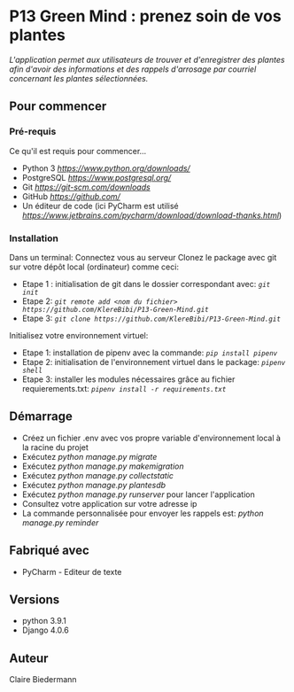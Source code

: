 # P13 Green Mind : prenez soin de vos plantes

*L'application permet aux utilisateurs de trouver et d'enregistrer des plantes afin d'avoir des informations et des rappels d'arrosage par courriel concernant les plantes sélectionnées.*

## Pour commencer

### Pré-requis

Ce qu'il est requis pour commencer...

* Python 3 *https://www.python.org/downloads/*
* PostgreSQL *https://www.postgresql.org/*
* Git *https://git-scm.com/downloads*
* GitHub *https://github.com/*
* Un éditeur de code (ici PyCharm est utilisé *https://www.jetbrains.com/pycharm/download/download-thanks.html*)

### Installation 
Dans un terminal:
Connectez vous au serveur
Clonez le package avec git sur votre dépôt local (ordinateur) comme ceci:
 - Etape 1 : initialisation de git dans le dossier correspondant avec: *`git init`*
 - Etape 2: *`git remote add <nom du fichier> https://github.com/KlereBibi/P13-Green-Mind.git`* 
 - Etape 3: *`git clone https://github.com/KlereBibi/P13-Green-Mind.git`*
 
Initialisez votre environnement virtuel:
 - Etape 1: installation de pipenv avec la commande: *`pip install pipenv`*
 - Etape 2: initialisation de l'environnement virtuel dans le package: *`pipenv shell`* 
 - Etape 3: installer les modules nécessaires grâce au fichier requierements.txt: *`pipenv install -r requirements.txt`*

## Démarrage
* Créez un fichier .env avec vos propre variable d'environnement local à la racine du projet
* Exécutez *python manage.py migrate*
* Exécutez *python manage.py makemigration*
* Exécutez *python manage.py collectstatic*
* Exécutez *python manage.py plantesdb*
* Exécutez *python manage.py runserver* pour lancer l'application
* Consultez votre application sur votre adresse ip
* La commande personnalisée pour envoyer les rappels est: *python manage.py reminder*

## Fabriqué avec
* PyCharm - Editeur de texte

## Versions
* python 3.9.1
* Django 4.0.6

## Auteur
Claire Biedermann

